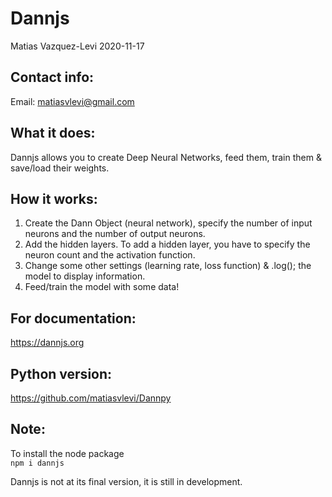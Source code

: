 # Dannjs 
Matias Vazquez-Levi 2020-11-17

Contact info:
------------
Email: matiasvlevi@gmail.com

What it does:
------------
Dannjs allows you to create Deep Neural Networks, feed them, train them & save/load their weights. 

How it works:
------------
1. Create the Dann Object (neural network), specify the number of input neurons and the number of output neurons.
2. Add the hidden layers. To add a hidden layer, you have to specify the neuron count and the activation function.
3. Change some other settings (learning rate, loss function) & .log(); the model to display information.
4. Feed/train the model with some data!


For documentation:
-------------------
https://dannjs.org

Python version:
------------------
https://github.com/matiasvlevi/Dannpy


Note:
----------
To install the node package <br />
`npm i dannjs`

Dannjs is not at its final version, it is still in development.
